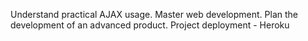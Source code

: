 Understand practical AJAX usage.
Master web development.
Plan the development of an advanced product.
Project deployment - Heroku
